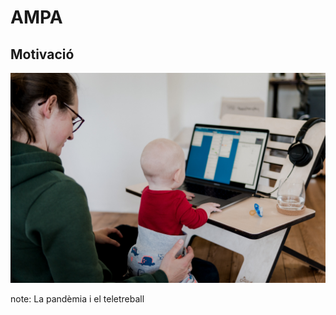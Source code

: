 # AMPA

## Motivació

![Treball des de casa. Unsplash.com](./img/work-from-home.jpg)

note: La pandèmia i el teletreball
